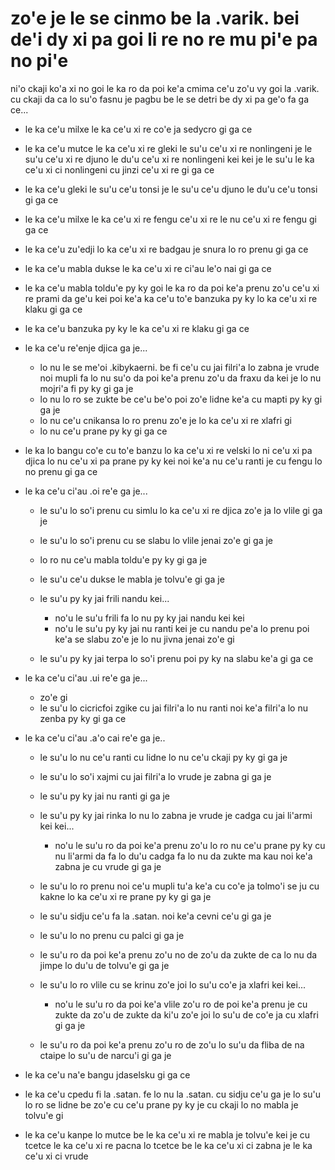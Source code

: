 zo'e je le se cinmo be la .varik. bei de'i dy xi pa goi li re no re mu pi'e pa no pi'e
=========================================================================================

ni'o ckaji ko'a xi no goi le ka ro da poi ke'a cmima ce'u zo'u vy goi la .varik. cu ckaji da ca lo su'o fasnu je pagbu be le se detri be dy xi pa ge'o fa ga ce...     

* le ka ce'u milxe le ka ce'u xi re co'e ja sedycro gi ga ce
* le ka ce'u mutce le ka ce'u xi re gleki le su'u ce'u xi re nonlingeni je le su'u ce'u xi re djuno le du'u ce'u xi re nonlingeni kei kei je le su'u le ka ce'u xi ci nonlingeni cu jinzi ce'u xi re gi ga ce
* le ka ce'u gleki le su'u ce'u tonsi je le su'u ce'u djuno le du'u ce'u tonsi gi ga ce
* le ka ce'u milxe le ka ce'u xi re fengu ce'u xi re le nu ce'u xi re fengu gi ga ce
* le ka ce'u zu'edji lo ka ce'u xi re badgau je snura lo ro prenu gi ga ce
* le ka ce'u mabla dukse le ka ce'u xi re ci'au le'o nai gi ga ce
* le ka ce'u mabla toldu'e py ky goi le ka ro da poi ke'a prenu zo'u ce'u xi re prami da ge'u kei poi ke'a ka ce'u to'e banzuka py ky lo ka ce'u xi re klaku gi ga ce
* le ka ce'u banzuka py ky le ka ce'u xi re klaku gi ga ce
* le ka ce'u re'enje djica ga je...

  * lo nu le se me'oi .kibykaerni. be fi ce'u cu jai filri'a lo zabna je vrude noi mupli fa lo nu su'o da poi ke'a prenu zo'u da fraxu da kei je lo nu mojri'a fi py ky gi ga je
  * lo nu lo ro se zukte be ce'u be'o poi zo'e lidne ke'a cu mapti py ky gi ga je
  * lo nu ce'u cnikansa lo ro prenu zo'e je lo ka ce'u xi re xlafri gi
  * lo nu ce'u prane py ky gi ga ce

* le ka lo bangu co'e cu to'e banzu lo ka ce'u xi re velski lo ni ce'u xi pa djica lo nu ce'u xi pa prane py ky kei noi ke'a nu ce'u ranti je cu fengu lo no prenu gi ga ce
* le ka ce'u ci'au .oi re'e ga je...

  * le su'u lo so'i prenu cu simlu lo ka ce'u xi re djica zo'e ja lo vlile gi ga je
  * le su'u lo so'i prenu cu se slabu lo vlile jenai zo'e gi ga je
  * lo ro nu ce'u mabla toldu'e py ky gi ga je
  * le su'u ce'u dukse le mabla je tolvu'e gi ga je
  * le su'u py ky jai frili nandu kei...

    * no'u le su'u frili fa lo nu py ky jai nandu kei kei
    * no'u le su'u py ky jai nu ranti kei je cu nandu pe'a lo prenu poi ke'a se slabu zo'e je lo nu jivna jenai zo'e gi

  * le su'u py ky jai terpa lo so'i prenu poi py ky na slabu ke'a gi ga ce

* le ka ce'u ci'au .ui re'e ga je...

  * zo'e gi
  * le su'u lo cicricfoi zgike cu jai filri'a lo nu ranti noi ke'a filri'a lo nu zenba py ky gi ga ce

* le ka ce'u ci'au .a'o cai re'e ga je..

  * le su'u lo nu ce'u ranti cu lidne lo nu ce'u ckaji py ky gi ga je
  * le su'u lo so'i xajmi cu jai filri'a lo vrude je zabna gi ga je
  * le su'u py ky jai nu ranti gi ga je
  * le su'u py ky jai rinka lo nu lo zabna je vrude je cadga cu jai li'armi kei kei...

    * no'u le su'u ro da poi ke'a prenu zo'u lo ro nu ce'u prane py ky cu nu li'armi da fa lo du'u cadga fa lo nu da zukte ma kau noi ke'a zabna je cu vrude gi ga je

  * le su'u lo ro prenu noi ce'u mupli tu'a ke'a cu co'e ja tolmo'i se ju cu kakne lo ka ce'u xi re prane py ky gi ga je
  * le su'u sidju ce'u fa la .satan. noi ke'a cevni ce'u gi ga je
  * le su'u lo no prenu cu palci gi ga je
  * le su'u ro da poi ke'a prenu zo'u no de zo'u da zukte de ca lo nu da jimpe lo du'u de tolvu'e gi ga je
  * le su'u lo ro vlile cu se krinu zo'e joi lo su'u co'e ja xlafri kei kei...

    * no'u le su'u ro da poi ke'a vlile zo'u ro de poi ke'a prenu je cu zukte da zo'u de zukte da ki'u zo'e joi lo su'u de co'e ja cu xlafri gi ga je

  * le su'u ro da poi ke'a prenu zo'u ro de zo'u lo su'u da fliba de na ctaipe lo su'u de narcu'i gi ga je

* le ka ce'u na'e bangu jdaselsku gi ga ce
* le ka ce'u cpedu fi la .satan. fe lo nu la .satan. cu sidju ce'u ga je lo su'u lo ro se lidne be zo'e cu ce'u prane py ky je cu ckaji lo no mabla je tolvu'e gi
* le ka ce'u kanpe lo mutce be le ka ce'u xi re mabla je tolvu'e kei je cu tcetce le ka ce'u xi re pacna lo tcetce be le ka ce'u xi ci zabna je le ka ce'u xi ci vrude
